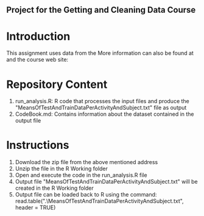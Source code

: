 ## Project for the Getting and Cleaning Data Course

# Introduction

This assignment uses data from
the <link href="https://d396qusza40orc.cloudfront.net/getdata%2Fprojectfiles%2FUCI%20HAR%20Dataset.zip">
More information can also be found at <link href="https://d396qusza40orc.cloudfront.net/getdata%2Fprojectfiles%2FUCI%20HAR%20Dataset.zip">
and the course web site:


# Repository Content

1. run_analysis.R: R code that processes the input files and produce the "MeansOfTestAndTrainDataPerActivityAndSubject.txt" file as output
2. CodeBook.md: Contains information about the dataset contained in the output file


# Instructions

1. Download the zip file from the above mentioned address
2. Unzip the file in the R Working folder
3. Open and execute the code in the run_analysis.R file
4. Output file "MeansOfTestAndTrainDataPerActivityAndSubject.txt" will be created in the R Working folder
5. Output file can be loaded back to R using the command: read.table(".\\MeansOfTestAndTrainDataPerActivityAndSubject.txt", header = TRUE)  
